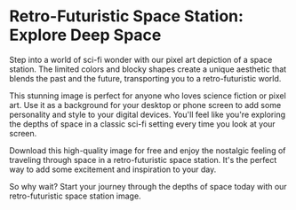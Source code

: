 <!--font:Open Sans-->

# Retro-Futuristic Space Station: Explore Deep Space

Step into a world of sci-fi wonder with our pixel art depiction of a space station. The limited colors and blocky shapes create a unique aesthetic that blends the past and the future, transporting you to a retro-futuristic world.

This stunning image is perfect for anyone who loves science fiction or pixel art. Use it as a background for your desktop or phone screen to add some personality and style to your digital devices. You'll feel like you're exploring the depths of space in a classic sci-fi setting every time you look at your screen.

Download this high-quality image for free and enjoy the nostalgic feeling of traveling through space in a retro-futuristic space station. It's the perfect way to add some excitement and inspiration to your day.

So why wait? Start your journey through the depths of space today with our retro-futuristic space station image.

<!--

Write me markdown content of website with wallpaper:

"A pixel art depiction of a space station, with blocky shapes and limited colors that create a retro and futuristic feel."

The header of the page should not be copy of the text but rather a real content of the website which is using this wallpaper.


---


# Retro-Futuristic Space Station Wallpaper

Decorate your desktop or phone screen with a pixel art depiction of a space station that will transport you to a world of retro-futuristic vibes. The limited colors and blocky shapes of this wallpaper create a unique aesthetic that blends the past and the future.

Download this high-quality wallpaper for free and enjoy the nostalgic feeling of exploring the depths of space in a classic sci-fi setting. Whether you're a fan of pixel art, science fiction, or just want to add some personality to your digital devices, this wallpaper is sure to impress.

So why wait? Add a touch of retro-futuristic style to your screens today with this stunning space station wallpaper.


---


Heading should not include word "wallpaper". The website should not be about the wallpaper itself, wallpaper is just a related background, rewrite whole content.


---


# Explore the Depths of Space with a Retro-Futuristic Space Station

Step into a world of sci-fi wonder with our pixel art depiction of a space station. The limited colors and blocky shapes create a unique aesthetic that blends the past and the future, transporting you to a retro-futuristic world.

This stunning image is perfect for anyone who loves science fiction or pixel art. Use it as a background for your desktop or phone screen to add some personality and style to your digital devices. You'll feel like you're exploring the depths of space in a classic sci-fi setting every time you look at your screen.

Download this high-quality image for free and enjoy the nostalgic feeling of traveling through space in a retro-futuristic space station. It's the perfect way to add some excitement and inspiration to your day.

So why wait? Start your journey through the depths of space today with our retro-futuristic space station image.


---


Write me a Google font which is best fitting for the website.

Pick from the list:
- Cormorant Garamond
- Exo 2
- Poppins
- Dancing Script
- Orbitron
- Lato
- Cinzel Decorative
- Inter
- Great Vibes
- Raleway
- Roboto
- Montserrat
- Futura
- Playfair Display
- Alegreya
- Lobster
- Cabin
- IBM Plex Sans
- Open Sans
- Barlow Condensed
- Cinzel
- Creepster


Write just the font name nothing else.


---


Open Sans

-->
